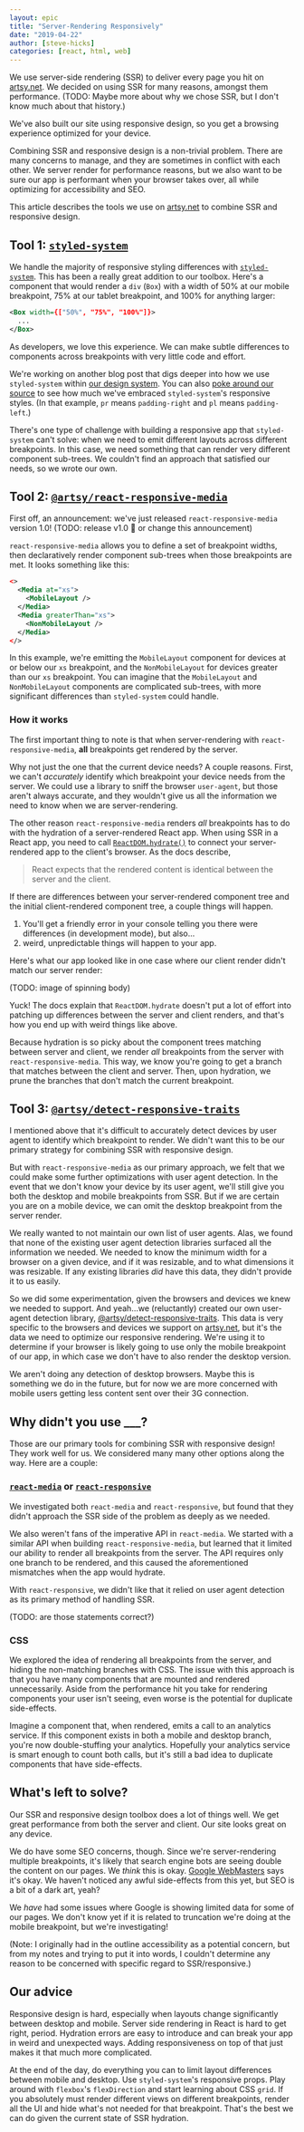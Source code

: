 ```yaml
---
layout: epic
title: "Server-Rendering Responsively"
date: "2019-04-22"
author: [steve-hicks]
categories: [react, html, web]
---
```


We use server-side rendering (SSR) to deliver every page you hit on [artsy.net](https://artsy.net). We decided on
using SSR for many reasons, amongst them performance. (TODO: Maybe more about why we chose SSR, but I don't know
much about that history.)

We've also built our site using responsive design, so you get a browsing experience optimized for your device.

Combining SSR and responsive design is a non-trivial problem. There are many concerns to manage, and they are
sometimes in conflict with each other. We server render for performance reasons, but we also want to be sure our
app is performant when your browser takes over, all while optimizing for accessibility and SEO.

This article describes the tools we use on [artsy.net](https://artsy.net) to combine SSR and responsive design.

<!-- more -->

## Tool 1: [`styled-system`](https://styled-system.com)

We handle the majority of responsive styling differences with
[`styled-system`](https://styled-system.com/responsive-styles). This has been a really great addition to our
toolbox. Here's a component that would render a `div` (`Box`) with a width of 50% at our mobile breakpoint, 75% at
our tablet breakpoint, and 100% for anything larger:

```xml
<Box width={["50%", "75%", "100%"]}>
  ...
</Box>
```

As developers, we love this experience. We can make subtle differences to components across breakpoints with very
little code and effort.

We're working on another blog post that digs deeper into how we use `styled-system` within
[our design system](https://palette.artsy.net/). You can also
[poke around our source](https://github.com/artsy/reaction/blob/f3dabb884d616c5c42bbd47b1432dc2a9456b8ca/src/Apps/Search/Components/SearchResultsSkeleton/Header.tsx#L6)
to see how much we've embraced `styled-system`'s responsive styles. (In that example, `pr` means `padding-right`
and `pl` means `padding-left`.)

There's one type of challenge with building a responsive app that `styled-system` can't solve: when we need to emit
different layouts across different breakpoints. In this case, we need something that can render very different
component sub-trees. We couldn't find an approach that satisfied our needs, so we wrote our own.

## Tool 2: [`@artsy/react-responsive-media`](https://github.com/artsy/react-responsive-media)

First off, an announcement: we've just released `react-responsive-media` version 1.0! (TODO: release v1.0 😬 or
change this announcement)

`react-responsive-media` allows you to define a set of breakpoint widths, then declaratively render component
sub-trees when those breakpoints are met. It looks something like this:

```xml
<>
  <Media at="xs">
    <MobileLayout />
  </Media>
  <Media greaterThan="xs">
    <NonMobileLayout />
  </Media>
</>
```

In this example, we're emitting the `MobileLayout` component for devices at or below our `xs` breakpoint, and the
`NonMobileLayout` for devices greater than our `xs` breakpoint. You can imagine that the `MobileLayout` and
`NonMobileLayout` components are complicated sub-trees, with more significant differences than `styled-system`
could handle.

### How it works

The first important thing to note is that when server-rendering with `react-responsive-media`, **all** breakpoints
get rendered by the server.

Why not just the one that the current device needs? A couple reasons. First, we can't _accurately_ identify which
breakpoint your device needs from the server. We could use a library to sniff the browser `user-agent`, but those
aren't always accurate, and they wouldn't give us all the information we need to know when we are server-rendering.

The other reason `react-responsive-media` renders _all_ breakpoints has to do with the hydration of a
server-rendered React app. When using SSR in a React app, you need to call
[`ReactDOM.hydrate()`](https://reactjs.org/docs/react-dom.html#hydrate) to connect your server-rendered app to the
client's browser. As the docs describe,

> React expects that the rendered content is identical between the server and the client.

If there are differences between your server-rendered component tree and the initial client-rendered component
tree, a couple things will happen.

1. You'll get a friendly error in your console telling you there were differences (in development mode), but
   also...
2. weird, unpredictable things will happen to your app.

Here's what our app looked like in one case where our client render didn't match our server render:

(TODO: image of spinning body)

Yuck! The docs explain that `ReactDOM.hydrate` doesn't put a lot of effort into patching up differences between the
server and client renders, and that's how you end up with weird things like above.

Because hydration is so picky about the component trees matching between server and client, we render _all_
breakpoints from the server with `react-responsive-media`. This way, we know you're going to get a branch that
matches between the client and server. Then, upon hydration, we prune the branches that don't match the current
breakpoint.

## Tool 3: [`@artsy/detect-responsive-traits`](https://github.com/artsy/detect-responsive-traits)

I mentioned above that it's difficult to accurately detect devices by user agent to identify which breakpoint to
render. We didn't want this to be our primary strategy for combining SSR with responsive design.

But with `react-responsive-media` as our primary approach, we felt that we could make some further optimizations
with user agent detection. In the event that we don't know your device by its user agent, we'll still give you both
the desktop and mobile breakpoints from SSR. But if we are certain you are on a mobile device, we can omit the
desktop breakpoint from the server render.

We really wanted to not maintain our own list of user agents. Alas, we found that none of the existing user agent
detection libraries surfaced all the information we needed. We needed to know the minimum width for a browser on a
given device, and if it was resizable, and to what dimensions it was resizable. If any existing libraries _did_
have this data, they didn't provide it to us easily.

So we did some experimentation, given the browsers and devices we knew we needed to support. And yeah...we
(reluctantly) created our own user-agent detection library,
[@artsy/detect-responsive-traits](https://github.com/artsy/detect-responsive-traits). This data is very specific to
the browsers and devices we support on [artsy.net](artsy.net), but it's the data we need to optimize our responsive
rendering. We're using it to determine if your browser is likely going to use only the mobile breakpoint of our
app, in which case we don't have to also render the desktop version.

We aren't doing any detection of desktop browsers. Maybe this is something we do in the future, but for now we are
more concerned with mobile users getting less content sent over their 3G connection.

## Why didn't you use \_\_\_?

Those are our primary tools for combining SSR with responsive design! They work well for us. We considered many
many other options along the way. Here are a couple:

### [`react-media`](https://github.com/ReactTraining/react-media) or [`react-responsive`]()

We investigated both `react-media` and `react-responsive`, but found that they didn't approach the SSR side of the
problem as deeply as we needed.

We also weren't fans of the imperative API in `react-media`. We started with a similar API when building
`react-responsive-media`, but learned that it limited our ability to render all breakpoints from the server. The
API requires only one branch to be rendered, and this caused the aforementioned mismatches when the app would
hydrate.

With `react-responsive`, we didn't like that it relied on user agent detection as its primary method of handling
SSR.

(TODO: are those statements correct?)

### CSS

We explored the idea of rendering all breakpoints from the server, and hiding the non-matching branches with CSS.
The issue with this approach is that you have many components that are mounted and rendered unnecessarily. Aside from
the performance hit you take for rendering components your user isn't seeing, even worse is the potential for
duplicate side-effects.

Imagine a component that, when rendered, emits a call to an analytics service. If this component exists in both a
mobile and desktop branch, you're now double-stuffing your analytics. Hopefully your analytics service is smart
enough to count both calls, but it's still a bad idea to duplicate components that have side-effects.

## What's left to solve?

Our SSR and responsive design toolbox does a lot of things well. We get great performance from both the server and
client. Our site looks great on any device.

We do have some SEO concerns, though. Since we're server-rendering multiple breakpoints, it's likely that search
engine bots are seeing double the content on our pages. We _think_ this is okay.
[Google WebMasters](https://youtu.be/WsgrSxCmMbM) says it's okay. We haven't noticed any awful side-effects from
this yet, but SEO is a bit of a dark art, yeah?

We _have_ had some issues where Google is showing limited data for some of our pages. We don't know yet if it is
related to truncation we're doing at the mobile breakpoint, but we're investigating!

(Note: I originally had in the outline accessibility as a potential concern, but from my notes and trying to put it
into words, I couldn't determine any reason to be concerned with specific regard to SSR/responsive.)

## Our advice

Responsive design is hard, especially when layouts change significantly between desktop and mobile. Server side
rendering in React is hard to get right, period. Hydration errors are easy to introduce and can break your app in
weird and unexpected ways. Adding responsiveness on top of that just makes it that much more complicated.

At the end of the day, do everything you can to limit layout differences between mobile and desktop. Use
`styled-system`'s responsive props. Play around with `flexbox`'s `flexDirection` and start learning about CSS
`grid`. If you absolutely must render different views on different breakpoints, render all the UI and hide what's
not needed for that breakpoint. That's the best we can do given the current state of SSR hydration.
